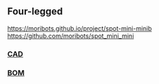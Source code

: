 ## Four-legged
https://moribots.github.io/project/spot-mini-minib  
https://github.com/moribots/spot_mini_mini

### [CAD](https://cad.onshape.com/documents/e079ea82d5880e23b1b2c2b0/w/1d3d930e66195efac586d5e6/e/e9a1a6c73e889b973c2b57d6)
### [BOM](https://docs.google.com/spreadsheets/d/1Z4y59K8bY3r_442I70xe564zAFuP0pVIFEJ6bNZaCi0/edit#gid=0)
